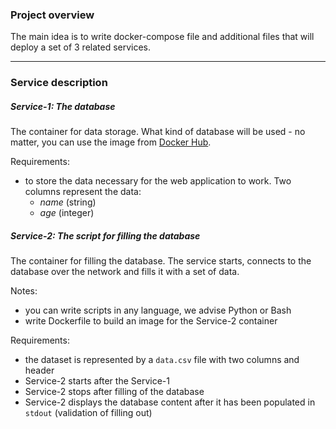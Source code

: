 ### Project overview

The main idea is to write docker-compose file and additional files that will deploy a set of 3 related services.

---

### Service description

##### Service-1: The database

The container for data storage. What kind of database will be used - no matter, you can use the image from [Docker Hub](https://hub.docker.com/).

Requirements:
+ to store the data necessary for the web application to work. Two columns represent the data:
    + *name* (string)
    + *age* (integer)

##### Service-2: The script for filling the database

The container for filling the database. The service starts, connects to the database over the network and fills it with a set of data.

Notes:
+ you can write scripts in any language, we advise Python or Bash
+ write Dockerfile to build an image for the Service-2 container

Requirements:
+ the dataset is represented by a ``data.csv`` file with two columns and header
+ Service-2 starts after the Service-1
+ Service-2 stops after filling of the database
+ Service-2 displays the database content after it has been populated in ``stdout`` (validation of filling out)
